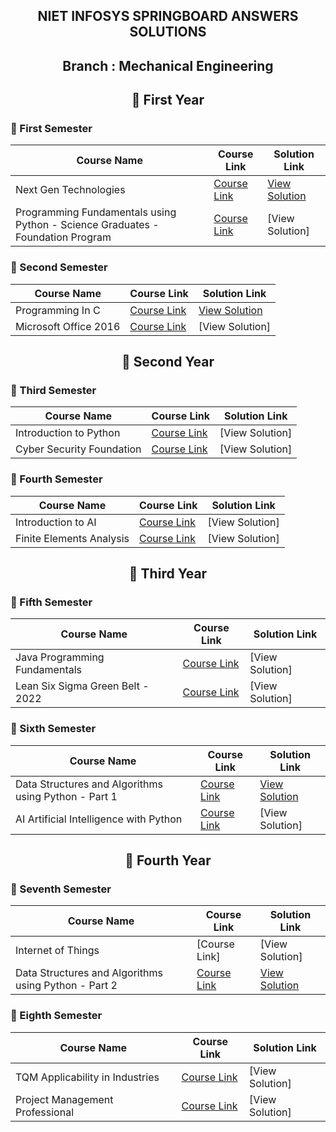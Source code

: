 <div align="center">

  ## NIET INFOSYS SPRINGBOARD ANSWERS SOLUTIONS

  ## Branch : Mechanical Engineering

  ## 🔷 First Year  

</div>

### 🔸 First Semester

| Course Name                                      | Course Link | Solution Link |
|------------------------------------------------|-------------|---------------|
| Next Gen Technologies                        | [Course Link](https://infyspringboard.onwingspan.com/web/en/app/toc/lex_auth_01255932461115801653_shared/overview) | [View Solution](https://github.com/DevGoyalG/NIET-Infosys-Springboard/tree/main/Next%20Gen%20Technologies) |
| Programming Fundamentals using Python - Science Graduates - Foundation Program                 | [Course Link](https://infyspringboard.onwingspan.com/web/en/app/toc/lex_auth_0127412552654028801068_shared/overview) | [View Solution] |

### 🔸 Second Semester

| Course Name                                      | Course Link | Solution Link |
|------------------------------------------------|-------------|---------------|
| Programming In C                        | [Course Link](https://infyspringboard.onwingspan.com/web/en/app/toc/lex_auth_012996602861608960271_shared/overview) | [View Solution](https://github.com/DevGoyalG/NIET-Infosys-Springboard/tree/main/Programming%20in%20C) |
| Microsoft Office 2016                 | [Course Link](https://infyspringboard.onwingspan.com/web/en/app/toc/lex_auth_01384339925970944038247_shared/overview) | [View Solution] |

<div align="center">
  
  ## 🔷 Second Year
  
</div>

### 🔸 Third Semester

| Course Name                                      | Course Link | Solution Link |
|------------------------------------------------|-------------|---------------|
| Introduction to Python                     | [Course Link](https://infyspringboard.onwingspan.com/web/en/app/toc/lex_auth_012664745277808640481_shared/overview) | [View Solution] |
| Cyber Security Foundation                  | [Course Link](https://infyspringboard.onwingspan.com/web/en/app/toc/lex_auth_0130752807862845445_shared/overview) | [View Solution] |

### 🔸 Fourth Semester

| Course Name                                      | Course Link | Solution Link |
|------------------------------------------------|-------------|---------------|
| Introduction to AI                           | [Course Link](https://infyspringboard.onwingspan.com/web/en/app/toc/lex_auth_014157703739318272212/overview) | [View Solution] |
| Finite Elements Analysis                   | [Course Link](https://infyspringboard.onwingspan.com/web/en/app/toc/lex_auth_01257062840308531232_shared/overview) | [View Solution] |

<div align="center">
  
  ## 🔷 Third Year
  
</div>

### 🔸 Fifth Semester

| Course Name                                      | Course Link | Solution Link |
|------------------------------------------------  |-------------|---------------|
| Java Programming Fundamentals                          | [Course Link](https://infyspringboard.onwingspan.com/web/en/app/toc/lex_29959473947367270000_shared/overview) | [View Solution] |
| Lean Six Sigma Green Belt - 2022                          | [Course Link](https://infyspringboard.onwingspan.com/web/en/app/toc/lex_auth_013841673346179072818_shared/overview) | [View Solution] |

### 🔸 Sixth Semester

| Course Name                                      | Course Link | Solution Link |
|------------------------------------------------  |-------------|---------------|
| Data Structures and Algorithms using Python - Part 1                         | [Course Link](https://infyspringboard.onwingspan.com/web/en/app/toc/lex_auth_0125409699132620801065_shared/overview) | [View Solution](https://github.com/DevGoyalG/NIET-Infosys-Springboard/tree/main/Data%20Structures%20and%20Algorithms%20using%20Python%20-%20Part%201) |
| AI Artificial Intelligence with Python                          | [Course Link](https://infyspringboard.onwingspan.com/web/en/app/toc/lex_auth_01384279663126937623575_shared/overview) | [View Solution] |

<div align="center">
  
  ## 🔷 Fourth Year
  
</div>

### 🔸 Seventh Semester

| Course Name                                      | Course Link | Solution Link |
|------------------------------------------------|-------------|---------------|
| Internet of Things                          | [Course Link] | [View Solution] |
| Data Structures and Algorithms using Python - Part 2 | [Course Link](https://infyspringboard.onwingspan.com/web/en/app/toc/lex_auth_0127667384693882883448_shared/overview) | [View Solution](https://github.com/DevGoyalG/NIET-Infosys-Springboard/tree/main/Data%20Structures%20and%20Algorithms%20using%20Python%20-%20Part%202) |

### 🔸 Eighth Semester

| Course Name                                      | Course Link | Solution Link |
|------------------------------------------------|-------------|---------------|
| TQM Applicability in Industries                        | [Course Link](https://infyspringboard.onwingspan.com/web/en/app/toc/lex_auth_0138418372728258565461_shared/overview) | [View Solution] |
| Project Management Professional | [Course Link](https://infyspringboard.onwingspan.com/web/en/app/toc/lex_auth_0138419293806182408144_shared/overview) | [View Solution] |
